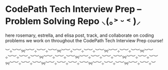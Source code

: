 # CodePath Tech Interview Prep – Problem Solving Repo ⸜(｡˃ ᵕ ˂ )⸝
here rosemary, estrella, and elisa post, track, and collaborate on coding problems we work on throughout the CodePath Tech Interview Prep course!

︶⊹︶︶୨୧︶︶⊹︶︶⊹︶︶୨୧︶︶⊹︶︶⊹︶︶⊹︶︶୨୧︶︶⊹︶︶⊹︶︶୨୧︶︶⊹︶︶⊹︶︶⊹︶︶୨୧︶︶⊹︶︶⊹︶︶୨୧︶︶⊹︶︶⊹︶︶⊹︶︶୨୧︶︶⊹︶︶⊹︶︶୨୧︶︶⊹︶︶⊹︶︶୨୧︶︶⊹︶︶⊹︶︶⊹︶︶୨୧︶︶⊹︶︶⊹︶︶୨୧︶︶⊹︶︶⊹︶
